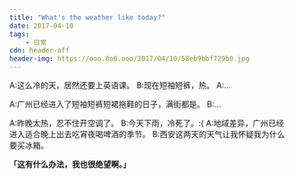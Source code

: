 ```yaml
---
title: "What's the weather like today?"
date: 2017-04-10
tags:
	- 日常
cdn: header-off
header-img: https://ooo.0o0.ooo/2017/04/10/58eb9bbf729b0.jpg
---
```


A:这么冷的天，居然还要上英语课。
B:现在短袖短裤，热。
A:...

A:广州已经进入了短袖短裤短裙拖鞋的日子，满街都是。
B:...

A:昨晚太热，忍不住开空调了。
B:今天下雨，冷死了。:(
A:地域差异，广州已经进入适合晚上出去吃宵夜喝啤酒的季节。
B:西安这两天的天气让我怀疑我为什么要买冰箱。

**「这有什么办法，我也很绝望啊。」**